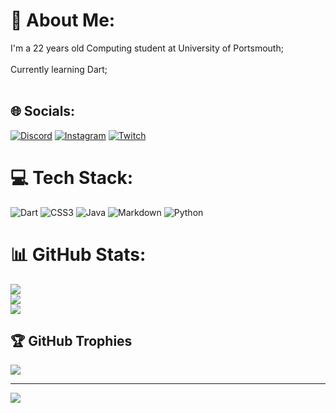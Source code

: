 # 💫 About Me:
I'm a 22 years old Computing student at University of Portsmouth;<br><br>Currently learning Dart;<br><br>


## 🌐 Socials:
[![Discord](https://img.shields.io/badge/Discord-%237289DA.svg?logo=discord&logoColor=white)](htttps://discord.gg/https://docs.google.com/document/d/1_RNAkWqixOeTtI-0QFL9s4Po044xPVDmF083Qr17aCI/edit) [![Instagram](https://img.shields.io/badge/Instagram-%23E4405F.svg?logo=Instagram&logoColor=white)](https://instagram.com/czar__god) [![Twitch](https://img.shields.io/badge/Twitch-%239146FF.svg?logo=Twitch&logoColor=white)](https://twitch.tv/0Lupo) 

# 💻 Tech Stack:
![Dart](https://img.shields.io/badge/dart-%230175C2.svg?style=for-the-badge&logo=dart&logoColor=white) ![CSS3](https://img.shields.io/badge/css3-%231572B6.svg?style=for-the-badge&logo=css3&logoColor=white) ![Java](https://img.shields.io/badge/java-%23ED8B00.svg?style=for-the-badge&logo=java&logoColor=white) ![Markdown](https://img.shields.io/badge/markdown-%23000000.svg?style=for-the-badge&logo=markdown&logoColor=white) ![Python](https://img.shields.io/badge/python-3670A0?style=for-the-badge&logo=python&logoColor=ffdd54)
# 📊 GitHub Stats:
![](https://github-readme-stats.vercel.app/api?username=up951154&theme=dark&hide_border=true&include_all_commits=false&count_private=false)<br/>
![](https://github-readme-streak-stats.herokuapp.com/?user=up951154&theme=dark&hide_border=true)<br/>
![](https://github-readme-stats.vercel.app/api/top-langs/?username=up951154&theme=dark&hide_border=true&include_all_commits=false&count_private=false&layout=compact)

## 🏆 GitHub Trophies
![](https://github-profile-trophy.vercel.app/?username=up951154&theme=matrix&no-frame=false&no-bg=true&margin-w=4)

---
[![](https://visitcount.itsvg.in/api?id=up951154&icon=5&color=3)](https://visitcount.itsvg.in)
